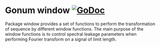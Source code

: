 # Gonum window [![GoDoc](https://godoc.org/gonum.org/v1/gonum/dsp/window?window.svg)](https://godoc.org/gonum.org/v1/gonum/dsp/window)

Package window provides a set of functions to perform the transformation of sequence by different window functions.
The main purpose of the window functions is to control spectral leakage parameters when performing Fourier transform on a signal of limit length.
